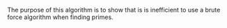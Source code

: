 The purpose of this algorithm is to show that is is inefficient to use a brute force algorithm when finding primes.
